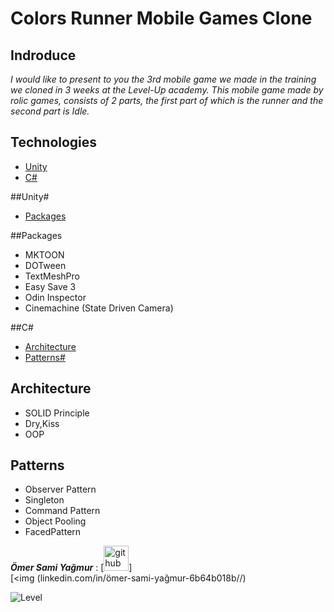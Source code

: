 # Colors Runner Mobile Games Clone



## Indroduce
*I would like to present to you the 3rd mobile game we made in the training we cloned in 3 weeks at the Level-Up academy.*
*This mobile game made by rolic games, consists of 2 parts, the first part of which is the runner and the second part is Idle.*
## Technologies
* [Unity](#Unity)
* [C#](#C#)

##Unity#
* [Packages](#Packages)

##Packages
- MKTOON
- DOTween
- TextMeshPro
- Easy Save 3
- Odin Inspector
- Cinemachine (State Driven Camera)

##C#
* [Architecture](#Architecture)
* [Patterns#](#Patterns#)
## Architecture
- SOLID Principle
- Dry,Kiss
- OOP
## Patterns
- Observer Pattern
- Singleton
- Command Pattern
- Object Pooling
- FacedPattern

***Ömer Sami Yağmur*** : [<img src='https://cdn.jsdelivr.net/npm/simple-icons@3.0.1/icons/github.svg' alt='github' height='40' color='#6e5494'>]  
[<img (linkedin.com/in/ömer-sami-yağmur-6b64b018b//)

![Level](https://user-images.githubusercontent.com/77567437/204898638-f282da86-3728-48e5-918f-5f41a350daea.PNG)



